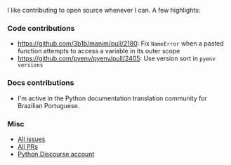 I like contributing to open source whenever I can. A few highlights:

### Code contributions
- https://github.com/3b1b/manim/pull/2180: Fix `NameError` when a pasted function attempts to access a variable in its outer scope
- https://github.com/pyenv/pyenv/pull/2405: Use version sort in `pyenv versions`

### Docs contributions
- I'm active in the Python documentation translation community for Brazilian Portuguese.

### Misc
- [All issues](https://github.com/issues?q=is%3Aissue+author%3Afofoni+archived%3Afalse+is%3Aclosed)
- [All PRs](https://github.com/pulls?q=is%3Apr+author%3Afofoni+archived%3Afalse+is%3Aclosed)
- [Python Discourse account](https://discuss.python.org/u/fonini)
